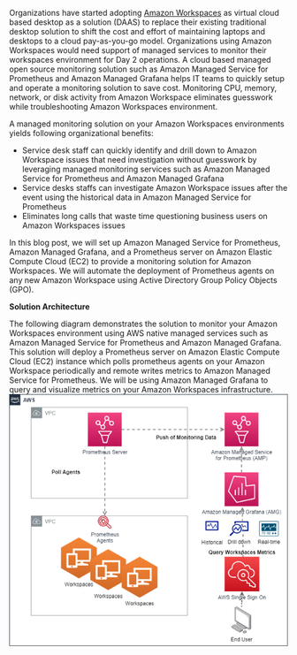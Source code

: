Organizations have started adopting [Amazon Workspaces](https://docs.aws.amazon.com/workspaces/latest/adminguide/amazon-workspaces.html) as virtual cloud based desktop as a solution (DAAS) to replace their existing traditional desktop solution to shift the cost and effort of maintaining laptops and desktops to a cloud pay-as-you-go model. Organizations using Amazon Workspaces would need support of managed services to monitor their workspaces environment for Day 2 operations. A cloud based managed open source monitoring solution such as Amazon Managed Service for Prometheus and Amazon Managed Grafana helps IT teams to quickly setup and operate a monitoring solution to save cost. Monitoring CPU, memory, network, or disk activity from Amazon Workspace eliminates guesswork while troubleshooting Amazon Workspaces environment.

A managed monitoring solution on your Amazon Workspaces environments yields following organizational benefits:

* Service desk staff can quickly identify and drill down to Amazon Workspace issues that need investigation without guesswork by leveraging managed monitoring services such as Amazon Managed Service for Prometheus and Amazon Managed Grafana
* Service desks staffs can investigate Amazon Workspace issues after the event using the historical data in Amazon Managed Service for Prometheus
* Eliminates long calls that waste time questioning business users on Amazon Workspaces issues


In this blog post, we will set up Amazon Managed Service for Prometheus, Amazon Managed Grafana, and a Prometheus server on Amazon Elastic Compute Cloud (EC2) to provide a monitoring solution for Amazon Workspaces.  We will automate the deployment of Prometheus agents on any new Amazon Workspace using Active Directory Group Policy Objects (GPO).

**Solution Architecture**

The following diagram demonstrates the solution to monitor your Amazon Workspaces environment using AWS native managed services such as Amazon Managed Service for Prometheus and Amazon Managed Grafana. This solution will deploy a Prometheus server on Amazon Elastic Compute Cloud (EC2) instance which polls prometheus agents on your Amazon Workspace periodically and remote writes metrics to Amazon Managed Service for Prometheus. We will be using Amazon Managed Grafana to query and visualize metrics on your Amazon Workspaces infrastructure.
![Screenshot](prometheus.drawio-dotted.drawio.png)